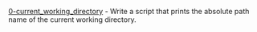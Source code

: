 [0-current_working_directory](./0-current_working_directory) - Write a script that prints the absolute path name of the current working directory.